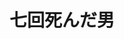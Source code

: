 ---
title: 七回死んだ男
authorEn: Yasuhiko Nishizawa
authorJP: 西澤保彦
year: 1999
summary: Hisataro is born with an ability to live several times through the same day. When the whole family is celebrating the New Year at his grand-father house, a murder occurs. Hisataro is going to live through the day of the murder 8 times. 8 opportunities to stop the murderer...
  et ca continue mon resume.
---